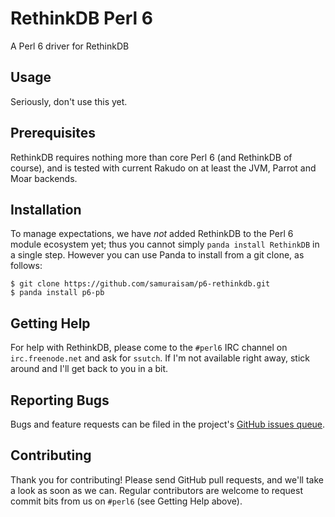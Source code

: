 RethinkDB Perl 6
============

A Perl 6 driver for RethinkDB

## Usage

Seriously, don't use this yet.

## Prerequisites

RethinkDB requires nothing more than core Perl 6 (and RethinkDB of course), 
and is tested with current Rakudo on at least the JVM, Parrot and 
Moar backends.


## Installation

To manage expectations, we have *not* added RethinkDB to the Perl 6
module ecosystem yet; thus you cannot simply `panda install RethinkDB`
in a single step.  However you can use Panda to install from a git clone,
as follows:

    $ git clone https://github.com/samuraisam/p6-rethinkdb.git
    $ panda install p6-pb


## Getting Help

For help with RethinkDB, please come to the `#perl6` IRC channel on
`irc.freenode.net` and ask for `ssutch`.  If I'm not available
right away, stick around and I'll get back to you in a bit.


## Reporting Bugs

Bugs and feature requests can be filed in the project's
[GitHub issues queue](https://github.com/samuraisam/p6-rethinkdb/issues).


## Contributing

Thank you for contributing!  Please send GitHub pull requests, and we'll
take a look as soon as we can.  Regular contributors are welcome to request
commit bits from us on `#perl6` (see Getting Help above).
